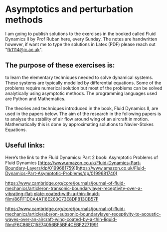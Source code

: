 # Asymptotics and perturbation methods
I am going to publish solutions to the exercises in the booked called Fluid Dynamics II by Prof Ruban here, every Sunday. The notes are handwritten however, if want me to type the solutions in Latex (PDF) please reach out "fk1114@ic.ac.uk". 
## The purpose of these exercises is:
to learn the elementary techniques needed to solve dynamical systems. 
These systems are typically modelled by differential equations. Some of the problems require numerical solution but most of the problems can be solved analytically using asymptotic methods. The programming languages used are Python and Mathematics. 

The theories and techniques introduced in the book, Fluid Dynamics II, are used in the papers below. 
The aim of the research in the following papers is to analyse the stability of air flow around wing of an aircraft in motion. Mathematically this is done by approximating solutions to Navier-Stokes Equations. 
## Useful links:
Here’s the link to the  Fluid Dynamics: Part 2 book: Asymptotic Problems of Fluid Dynamics [https://www.amazon.co.uk/Fluid-Dynamics-Part-Boundary-Layers/dp/0199681759](https://www.amazon.co.uk/Fluid-Dynamics-Part-Asymptotic-Problems/dp/0199681740)

https://www.cambridge.org/core/journals/journal-of-fluid-mechanics/article/on-transonic-boundarylayer-receptivity-over-a-vibrating-flat-plate-coated-with-a-thin-liquid-film/86FF1D0A4A116E263C73E8DF813CB57F

https://www.cambridge.org/core/journals/journal-of-fluid-mechanics/article/abs/on-subsonic-boundarylayer-receptivity-to-acoustic-waves-over-an-aircraft-wing-coated-by-a-thin-liquid-film/F6C86EC15E74056BF5BF4CEBF2271991
